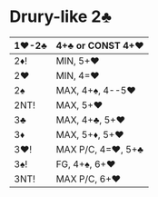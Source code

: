 # Drury-like 2♣

| 1♥-2♣ | 4+♣ or CONST 4+♥ |
|-------|------------------|
| 2♦!   | MIN, 5+♥
| 2♥    | MIN, 4=♥
| 2♠    | MAX, 4+♠, 4--5♥
| 2NT!  | MAX, 5+♥
| 3♣    | MAX, 4+♣, 5+♥
| 3♦    | MAX, 5+♦, 5+♥
| 3♥!   | MAX P/C, 4=♥, 5+♣
| 3♠!   | FG, 4+♠, 6+♥
| 3NT!  | MAX P/C, 6+♥
